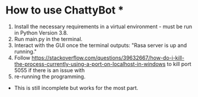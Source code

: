 # How to use ChattyBot *
1. Install the necessary requirements in a virtual environment - must be run in Python Version 3.8.
2. Run main.py in the terminal.
3. Interact with the GUI once the terminal outputs: "Rasa server is up and running."
4. Follow https://stackoverflow.com/questions/39632667/how-do-i-kill-the-process-currently-using-a-port-on-localhost-in-windows to kill port 5055 if there is an issue with 
5. re-running the programming.


* This is still incomplete but works for the most part.
